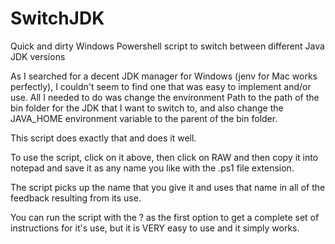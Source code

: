 # SwitchJDK
Quick and dirty Windows Powershell script to switch between different Java JDK versions

As I searched for a decent JDK manager for Windows (jenv for Mac works perfectly), I couldn't seem to find one that was easy to implement and/or use. All I needed to do was change the environment Path to the path of the bin folder for the JDK that I want to switch to, and also change the JAVA_HOME environment variable to the parent of the bin folder.

This script does exactly that and does it well. 

To use the script, click on it above, then click on RAW and then copy it into notepad and save it as any name you like with the .ps1 file extension.

The script picks up the name that you give it and uses that name in all of the feedback resulting from its use.

You can run the script with the ? as the first option to get a complete set of instructions for it's use, but it is VERY easy to use and it simply works.
